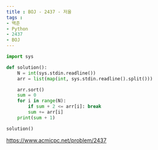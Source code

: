 ```yaml
---
title : BOJ - 2437 - 저울
tags :
- 백준
- Python
- 2437
- BOJ
---
```


```python
import sys

def solution():
    N = int(sys.stdin.readline())
    arr = list(map(int, sys.stdin.readline().split()))

    arr.sort()
    sum = 0
    for i in range(N):
        if sum + 2 <= arr[i]: break
        sum += arr[i]
    print(sum + 1)

solution()
```

https://www.acmicpc.net/problem/2437

